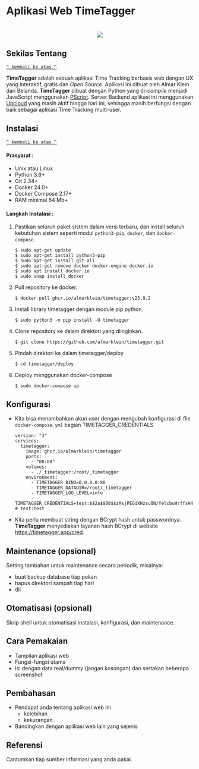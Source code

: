 # Aplikasi Web TimeTagger
<h1 align="center"><img src="https://timetagger.app/timetagger_wl.svg"></h1>

## Sekilas Tentang
[`^ kembali ke atas ^`](#)

**TimeTagger** adalah sebuah aplikasi Time Tracking berbasis web dengan UX yang interaktif, gratis dan *Open Source*. Aplikasi ini dibuat oleh Almar Klein dari Belanda. **TimeTagger** dibuat dengan Python yang di-*compile* menjadi JavaScript menggunakan [PScript](https://github.com/flexxui/pscript). Server Backend aplikasi ini menggunakan [Upcloud](https://upcloud.com/) yang masih aktif hingga hari ini, sehingga masih berfungsi dengan baik sebagai aplikasi Time Tracking multi-user.


## Instalasi
[`^ kembali ke atas ^`](#)

#### Prasyarat :
- Unix atau Linux
- Python 3.6+
- Git 2.34+
- Docker 24.0+
- Docker Compose 2.17+
- RAM minimal 64 Mb+

#### Langkah Instalasi :
1. Pastikan seluruh paket sistem dalam versi terbaru, dan install seluruh kebutuhan sistem seperti modul `python3-pip`, `docker`, dan `docker-compose`.
    ```
    $ sudo apt-get update
    $ sudo apt-get install python3-pip
    $ sudo apt-get install git-all
    $ sudo apt-get remove docker docker-engine docker.io
    $ sudo apt install docker.io
    $ sudo snap install docker
    ```

2. Pull repository ke docker.
    ```
    $ docker pull ghcr.io/almarklein/timetagger:v23.9.2
    ```

3. Install library timetagger dengan module pip python.
    ```
    $ sudo python3 -m pip install -U timetagger
    ```

4. Clone repository ke dalam direktori yang diinginkan.
    ```
    $ git clone https://github.com/almarklein/timetagger.git
    ```

5. Pindah direktori ke dalam timetagger/deploy
    ```
    $ cd timetagger/deploy
    ```

6. Deploy menggunakan docker-compose
    ```
    $ sudo docker-compose up
    ```

## Konfigurasi

- Kita bisa menambahkan akun user dengan mengubah konfigurasi di file `docker-compose.yml` bagian TIMETAGGER_CREDENTIALS
    ```
    version: "3"
    services:
      timetagger:
        image: ghcr.io/almarklein/timetagger
        ports:
          - "80:80"
        volumes:
          - ./_timetagger:/root/_timetagger
        environment:
          - TIMETAGGER_BIND=0.0.0.0:80
          - TIMETAGGER_DATADIR=/root/_timetagger
          - TIMETAGGER_LOG_LEVEL=info
          - TIMETAGGER_CREDENTIALS=test:$$2a$$08$$zMsjPEGdXHzsu0N/felcbuWrffsH4.4ocDWY5oijsZ0cbwSiLNA8.  # test:test
    ```
- Kita perlu membuat string dengan BCrypt hash untuk passwordnya. **TimeTagger** menyediakan layanan hash BCrypt di website https://timetagger.app/cred. 

##  Maintenance (opsional)

Setting tambahan untuk maintenance secara periodik, misalnya:
- buat backup database tiap pekan
- hapus direktori sampah tiap hari
- dll


## Otomatisasi (opsional)

Skrip shell untuk otomatisasi instalasi, konfigurasi, dan maintenance.


## Cara Pemakaian

- Tampilan aplikasi web
- Fungsi-fungsi utama
- Isi dengan data real/dummy (jangan kosongan) dan sertakan beberapa screenshot


## Pembahasan

- Pendapat anda tentang aplikasi web ini
    - kelebihan
    - kekurangan
- Bandingkan dengan aplikasi web lain yang sejenis


## Referensi

Cantumkan tiap sumber informasi yang anda pakai.
